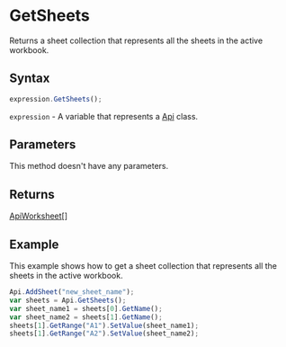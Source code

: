 # GetSheets

Returns a sheet collection that represents all the sheets in the active workbook.

## Syntax

```javascript
expression.GetSheets();
```

`expression` - A variable that represents a [Api](../Api.md) class.

## Parameters

This method doesn't have any parameters.

## Returns

[ApiWorksheet[]](../../ApiWorksheet/ApiWorksheet.md)

## Example

This example shows how to get a sheet collection that represents all the sheets in the active workbook.

```javascript
Api.AddSheet("new_sheet_name");
var sheets = Api.GetSheets();
var sheet_name1 = sheets[0].GetName();
var sheet_name2 = sheets[1].GetName();
sheets[1].GetRange("A1").SetValue(sheet_name1);
sheets[1].GetRange("A2").SetValue(sheet_name2);
```
